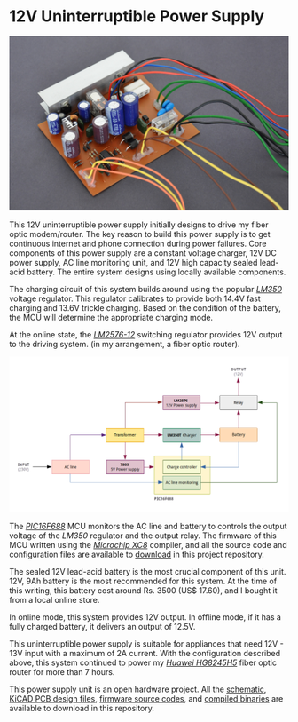 # 12V Uninterruptible Power Supply

![Prototype version of 12V UPS system](https://raw.githubusercontent.com/dilshan/12v-automatic-ups/main/resources/12v-psu-pcb.JPG)

This 12V uninterruptible power supply initially designs to drive my fiber optic modem/router. The key reason to build this power supply is to get continuous internet and phone connection during power failures. Core components of this power supply are a constant voltage charger, 12V DC power supply, AC line monitoring unit, and 12V high capacity sealed lead-acid battery. The entire system designs using locally available components.

The charging circuit of this system builds around using the popular *[LM350](https://www.ti.com/lit/ds/snvs772b/snvs772b.pdf)* voltage regulator. This regulator calibrates to provide both 14.4V fast charging and 13.6V trickle charging. Based on the condition of the battery, the MCU will determine the appropriate charging mode.

At the online state, the *[LM2576-12](https://www.ti.com/lit/ds/symlink/lm2576.pdf)* switching regulator provides 12V output to the driving system. (in my arrangement, a fiber optic router).

![Block diagram of the UPS system](https://raw.githubusercontent.com/dilshan/12v-automatic-ups/main/resources/12v-ups-block-en.png)

The *[PIC16F688](http://ww1.microchip.com/downloads/en/devicedoc/41203d.pdf)* MCU monitors the AC line and battery to controls the output voltage of the *LM350* regulator and the output relay. The firmware of this MCU written using the *[Microchip XC8](https://www.microchip.com/en-us/development-tools-tools-and-software/mplab-xc-compilers)* compiler, and all the source code and configuration files are available to [download](https://github.com/dilshan/12v-automatic-ups/releases) in this project repository.

The sealed 12V lead-acid battery is the most crucial component of this unit. 12V, 9Ah battery is the most recommended for this system. At the time of this writing, this battery cost around Rs. 3500 (US$ 17.60), and I bought it from a local online store.

In online mode, this system provides 12V output. In offline mode, if it has a fully charged battery, it delivers an output of 12.5V.

This uninterruptible power supply is suitable for appliances that need 12V - 13V input with a maximum of 2A current. With the configuration described above, this system continued to power my *[Huawei HG8245H5](https://carrier.huawei.com/en/products/fixed-network/access/cpe/h-series-products/hg8245h)* fiber optic router for more than 7 hours.

This power supply unit is an open hardware project. All the [schematic](https://github.com/dilshan/12v-automatic-ups/blob/main/design/ups-12v.pdf), [KiCAD PCB design files](https://github.com/dilshan/12v-automatic-ups/tree/main/design), [firmware source codes](https://github.com/dilshan/12v-automatic-ups/tree/main/firmware), and [compiled binaries](https://github.com/dilshan/12v-automatic-ups/releases) are available to download in this repository.


